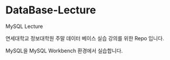 # DataBase-Lecture
MySQL Lecture

연세대학교 정보대학원 주말 데이터 베이스 실습 강의를 위한 Repo 입니다.

MySQL을 MySQL Workbench 환경에서 실습합니다.
